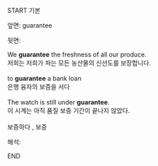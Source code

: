 START
기본

앞면:
guarantee


뒷면:
<div>We <strong>guarantee</strong> the freshness of all our produce. </div><div><div>저희는 저희가 파는 모든 농산물의 신선도를 보장합니다.<br><br><div>to <strong>guarantee</strong> a bank loan </div><div><div>은행 융자의 보증을 서다<br><br><div>The watch is still under <strong>guarantee</strong>. </div><div><div>이 시계는 아직 품질 보증 기간이 끝나지 않았다.<br><br>보증하다 , 보증</div></div></div></div></div></div>


해석:

END